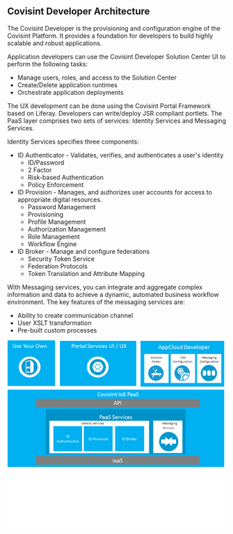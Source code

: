 ## Covisint Developer Architecture

The Covisint Developer is the provisioning and configuration engine of the Covisint Platform. It provides a foundation for developers to build highly scalable and robust applications.

Application developers can use the Covisint Developer Solution Center UI to perform the following tasks:
* Manage users, roles, and access to the Solution Center
* Create/Delete application runtimes
* Orchestrate application deployments

The UX development can be done using the Covisint Portal Framework based on Liferay. Developers can write/deploy JSR compliant portlets.
The PaaS layer comprises two sets of services: Identity Services and Messaging Services.

Identity Services specifies three components:

* ID Authenticator - Validates, verifies, and authenticates a user's identity
    * ID/Password
    * 2 Factor
    * Risk-based Authentication
    * Policy Enforcement
* ID Provision - Manages, and authorizes user accounts for access to appropriate digital resources.
    * Password Management
    * Provisioning
    * Profile Management
    * Authorization Management
    * Role Management
    * Workflow Engine
* ID Broker - Manage and configure federations
    * Security Token Service
    * Federation Protocols
    * Token Translation and Attribute Mapping

With Messaging services, you can integrate and aggregate complex information and data to achieve a dynamic, automated business workflow environment. The key features of the messaging services are:
* Ability to create communication channel
* User XSLT transformation
* Pre-built custom processes

![](Developer_Portal_Architecture.png)
